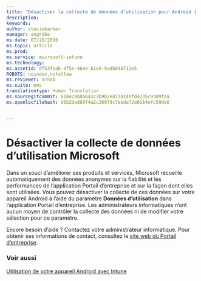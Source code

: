 ```yaml
---
title: "Désactiver la collecte de données d’utilisation pour Android | Microsoft Intune"
description: 
keywords: 
author: staciebarker
manager: angrobe
ms.date: 07/20/2016
ms.topic: article
ms.prod: 
ms.service: microsoft-intune
ms.technology: 
ms.assetid: df53feab-4f5e-46ae-b1e8-9adb048711e5
ROBOTS: noindex,nofollow
ms.reviewer: arnab
ms.suite: ems
translationtype: Human Translation
ms.sourcegitcommit: 618e2abda642c3b9b2e813824dfd4235c9309faa
ms.openlocfilehash: d9b2da889f4a2c26079c7eeda72a6b14efc59de6


---
```



# Désactiver la collecte de données d’utilisation Microsoft
Dans un souci d’améliorer ses produits et services, Microsoft recueille automatiquement des données anonymes sur la fiabilité et les performances de l’application Portail d’entreprise et sur la façon dont elles sont utilisées. Vous pouvez désactiver la collecte de ces données sur votre appareil Android à l’aide du paramètre **Données d’utilisation** dans l’application Portail d’entreprise. Les administrateurs informatiques n’ont aucun moyen de contrôler la collecte des données ni de modifier votre sélection pour ce paramètre.

Encore besoin d’aide ? Contactez votre administrateur informatique. Pour obtenir ses informations de contact, consultez le [site web du Portail d’entreprise](http://portal.manage.microsoft.com).

### Voir aussi
[Utilisation de votre appareil Android avec Intune](using-your-android-device-with-intune.md)



<!--HONumber=Jul16_HO4-->


